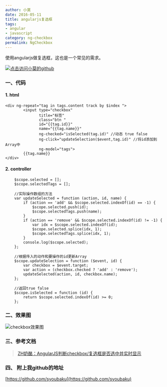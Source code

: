 ```yaml
---
author: 小莫
date: 2016-05-11
title: angularjs复选框
tags:
- angular
- javascript
category: ng-checkbox
permalink: NgCheckbox
---
```

使用angularjs做复选框，这也是一个常见的需求。
<!--more-->
[![点击访问小莫的github](https://image.xiaomo.info/banner/angular.png)](https://github.com/syoubaku)
### 一、代码

#### 1. html
```
<div ng-repeat="tag in tags.content track by $index ">
        <input type="checkbox"
               title="标签"
               class="btn "
               id="{{tag.id}}"
               name="{{tag.name}}"
               ng-checked="isSelected(tag.id)" //动态 true false
               ng-click="updateSelection($event,tag.id)" //将id添加到Array中
               ng-model="tags">
        {{tag.name}}
</div>
```

#### 2. controller

```
    $scope.selected = [];
    $scope.selectedTags = [];

    //实际操作数组的方法
    var updateSelected = function (action, id, name) {
        if (action == 'add' && $scope.selected.indexOf(id) == -1) {
            $scope.selected.push(id);
            $scope.selectedTags.push(name);
        }
        if (action == 'remove' && $scope.selected.indexOf(id) != -1) {
            var idx = $scope.selected.indexOf(id);
            $scope.selected.splice(idx, 1);
            $scope.selectedTags.splice(idx, 1);
        }
        console.log($scope.selected);
    };

    //根据传入的动作和要操作的id更新Array
    $scope.updateSelection = function ($event, id) {
        var checkbox = $event.target;
        var action = (checkbox.checked ? 'add' : 'remove');
        updateSelected(action, id, checkbox.name);
    };

    //返回true false
    $scope.isSelected = function (id) {
        return $scope.selected.indexOf(id) >= 0;
    };
```

### 二、效果图

![checkbox效果图](https://image.xiaomo.info/banner/checkbox.gif)

### 三、参考文档
> [ZH奶酪：AngularJS判断checkbox/复选框是否选中并实时显示](http://www.cnblogs.com/CheeseZH/p/4517701.html)

### 四、 附上我github的地址
   [https://github.com/syoubaku](https://github.com/syoubaku)
